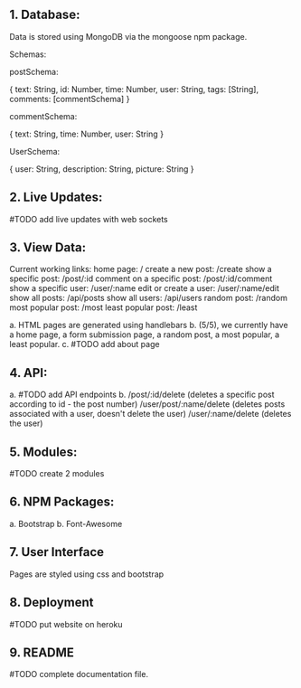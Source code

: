 ## 1. Database:
  Data is stored using MongoDB via the mongoose npm package.

  Schemas:

  postSchema:

  {
    text: String,
    id: Number,
    time: Number,
    user: String,
    tags: [String],
    comments: [commentSchema]
  }

commentSchema:

{
  text: String,
  time: Number,
  user: String
}

UserSchema:

{
  user: String,
  description: String,
  picture: String
}

## 2. Live Updates:

  #TODO add live updates with web sockets

## 3. View Data:

Current working links:
home page:                  /
create a new post:          /create
show a specific post:       /post/:id
comment on a specific post: /post/:id/comment
show a specific user:       /user/:name
edit or create a user:      /user/:name/edit
show all posts:             /api/posts
show all users:             /api/users
random post:                /random
most popular post:          /most
least popular post:         /least

  a. HTML pages are generated using handlebars
  b. (5/5), we currently have a home page, a form submission page, a random post, a most popular, a least popular.
  c. #TODO add about page

## 4. API:
 a. #TODO add API endpoints
 b. /post/:id/delete (deletes a specific post according to id - the post number)
    /user/post/:name/delete (deletes posts associated with a user, doesn't delete the user)
    /user/:name/delete (deletes the user)

## 5. Modules:
  #TODO create 2 modules

## 6. NPM Packages:
  a. Bootstrap
  b. Font-Awesome

## 7. User Interface
  Pages are styled using css and bootstrap

## 8. Deployment
  #TODO put website on heroku

## 9. README
  #TODO complete documentation file.
